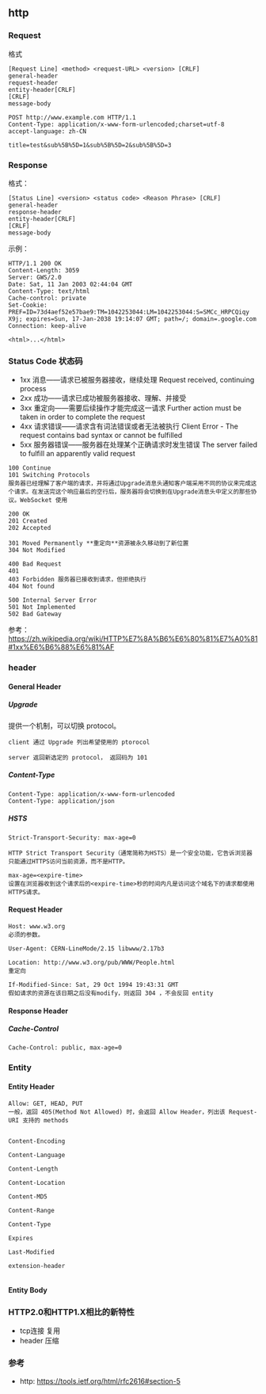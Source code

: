 ## http

### Request
格式
```
[Request Line] <method> <request-URL> <version> [CRLF]
general-header
request-header
entity-header[CRLF]
[CRLF]
message-body
```

```
POST http://www.example.com HTTP/1.1
Content-Type: application/x-www-form-urlencoded;charset=utf-8
accept-language: zh-CN

title=test&sub%5B%5D=1&sub%5B%5D=2&sub%5B%5D=3
```


### Response

格式：

```
[Status Line] <version> <status code> <Reason Phrase> [CRLF]
general-header
response-header
entity-header[CRLF]
[CRLF]
message-body
```

示例：

```
HTTP/1.1 200 OK
Content-Length: 3059
Server: GWS/2.0
Date: Sat, 11 Jan 2003 02:44:04 GMT
Content-Type: text/html
Cache-control: private
Set-Cookie: PREF=ID=73d4aef52e57bae9:TM=1042253044:LM=1042253044:S=SMCc_HRPCQiqy
X9j; expires=Sun, 17-Jan-2038 19:14:07 GMT; path=/; domain=.google.com
Connection: keep-alive

<html>...</html>
```

### Status Code 状态码

- 1xx 消息——请求已被服务器接收，继续处理 Request received, continuing process
- 2xx 成功——请求已成功被服务器接收、理解、并接受
- 3xx 重定向——需要后续操作才能完成这一请求 Further action must be taken in order to
        complete the request
- 4xx 请求错误——请求含有词法错误或者无法被执行 Client Error - The request contains bad syntax or cannot be fulfilled
- 5xx 服务器错误——服务器在处理某个正确请求时发生错误 The server failed to fulfill an apparently
        valid request

```
100 Continue
101 Switching Protocols
服务器已经理解了客户端的请求，并将通过Upgrade消息头通知客户端采用不同的协议来完成这个请求。在发送完这个响应最后的空行后，服务器将会切换到在Upgrade消息头中定义的那些协议。WebSocket 使用

200 OK
201 Created
202 Accepted

301 Moved Permanently **重定向**资源被永久移动到了新位置
304 Not Modified

400 Bad Request
401 
403 Forbidden 服务器已接收到请求，但拒绝执行
404 Not found

500 Internal Server Error
501 Not Implemented
502 Bad Gateway
```

参考：https://zh.wikipedia.org/wiki/HTTP%E7%8A%B6%E6%80%81%E7%A0%81#1xx%E6%B6%88%E6%81%AF

### header

#### General Header

##### Upgrade

提供一个机制，可以切换 protocol。

```
client 通过 Upgrade 列出希望使用的 ptorocol

server 返回新选定的 protocol， 返回码为 101

```

##### Content-Type
```
Content-Type: application/x-www-form-urlencoded
Content-Type: application/json
```

##### HSTS
```
Strict-Transport-Security: max-age=0

HTTP Strict Transport Security（通常简称为HSTS）是一个安全功能，它告诉浏览器只能通过HTTPS访问当前资源，而不是HTTP。

max-age=<expire-time>
设置在浏览器收到这个请求后的<expire-time>秒的时间内凡是访问这个域名下的请求都使用HTTPS请求。
```


#### Request Header

```
Host: www.w3.org
必须的参数。

User-Agent: CERN-LineMode/2.15 libwww/2.17b3

Location: http://www.w3.org/pub/WWW/People.html
重定向 

If-Modified-Since: Sat, 29 Oct 1994 19:43:31 GMT
假如请求的资源在该日期之后没有modify，则返回 304 ，不会反回 entity

```

#### Response Header

##### Cache-Control

```
Cache-Control: public, max-age=0
```


### Entity

#### Entity Header

```
Allow: GET, HEAD, PUT
一般，返回 405(Method Not Allowed) 时，会返回 Allow Header，列出该 Request-URI 支持的 methods


Content-Encoding         

Content-Language         

Content-Length           

Content-Location         

Content-MD5              

Content-Range            

Content-Type             

Expires                  

Last-Modified            

extension-header


```

#### Entity Body





### HTTP2.0和HTTP1.X相比的新特性

- tcp连接 复用
- header 压缩


### 参考

- http: https://tools.ietf.org/html/rfc2616#section-5